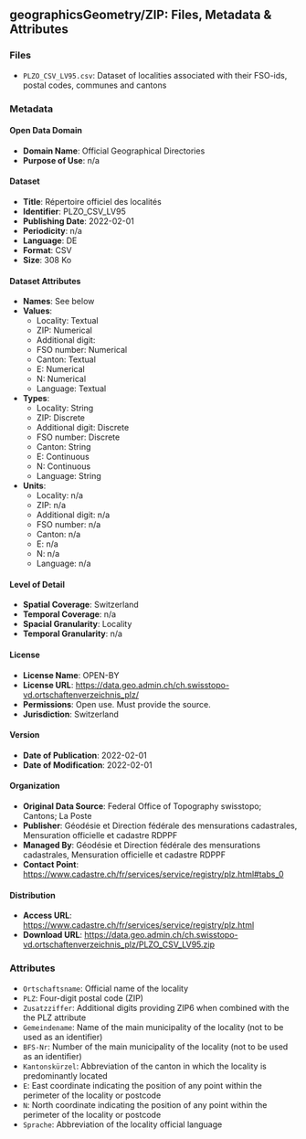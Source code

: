 ## geographicsGeometry/ZIP: Files, Metadata & Attributes

### **Files**
- ```PLZO_CSV_LV95.csv```: Dataset of localities associated with their FSO-ids, postal codes, communes and cantons 

### Metadata

#### Open Data Domain
- **Domain Name**: Official Geographical Directories
- **Purpose of Use**: n/a

#### Dataset
- **Title**: Répertoire officiel des localités
- **Identifier**: PLZO_CSV_LV95
- **Publishing Date**: 2022-02-01
- **Periodicity**: n/a
- **Language**: DE
- **Format**: CSV
- **Size**: 308 Ko

#### Dataset Attributes
- **Names**: See below
- **Values**:
  - Locality: Textual
  - ZIP: Numerical
  - Additional digit: 
  - FSO number: Numerical
  - Canton: Textual
  - E: Numerical
  - N: Numerical
  - Language: Textual
- **Types**:
  - Locality: String
  - ZIP: Discrete
  - Additional digit: Discrete
  - FSO number: Discrete
  - Canton: String
  - E: Continuous
  - N: Continuous
  - Language: String
- **Units**:
  - Locality: n/a
  - ZIP: n/a
  - Additional digit: n/a 
  - FSO number: n/a 
  - Canton: n/a
  - E: n/a
  - N: n/a
  - Language: n/a

#### Level of Detail
- **Spatial Coverage**: Switzerland
- **Temporal Coverage**: n/a
- **Spacial Granularity**: Locality
- **Temporal Granularity**: n/a

#### License
- **License Name**: OPEN-BY
- **License URL**: https://data.geo.admin.ch/ch.swisstopo-vd.ortschaftenverzeichnis_plz/
- **Permissions**: Open use. Must provide the source.
- **Jurisdiction**: Switzerland

#### Version
- **Date of Publication**: 2022-02-01
- **Date of Modification**: 2022-02-01

#### Organization
- **Original Data Source**: Federal Office of Topography swisstopo; Cantons; La Poste
- **Publisher**: Géodésie et Direction fédérale des mensurations cadastrales, Mensuration officielle et cadastre RDPPF
- **Managed By**: Géodésie et Direction fédérale des mensurations cadastrales, Mensuration officielle et cadastre RDPPF
- **Contact Point**: https://www.cadastre.ch/fr/services/service/registry/plz.html#tabs_0

#### Distribution
- **Access URL**: https://www.cadastre.ch/fr/services/service/registry/plz.html
- **Download URL**: https://data.geo.admin.ch/ch.swisstopo-vd.ortschaftenverzeichnis_plz/PLZO_CSV_LV95.zip


### Attributes
- ```Ortschaftsname```: Official name of the locality
- ```PLZ```: Four-digit postal code (ZIP)
- ```Zusatzziffer```: Additional digits providing ZIP6 when combined with the the PLZ attribute
- ```Gemeindename```: Name of the main municipality of the locality (not to be used as an identifier)
- ```BFS-Nr```: Number of the main municipality of the locality (not to be used as an identifier)
- ```Kantonskürzel```: Abbreviation of the canton in which the locality is predominantly located
- ```E```: East coordinate indicating the position of any point within the perimeter of the locality or postcode
- ```N```: North coordinate indicating the position of any point within the perimeter of the locality or postcode
- ```Sprache```: Abbreviation of the locality official language
